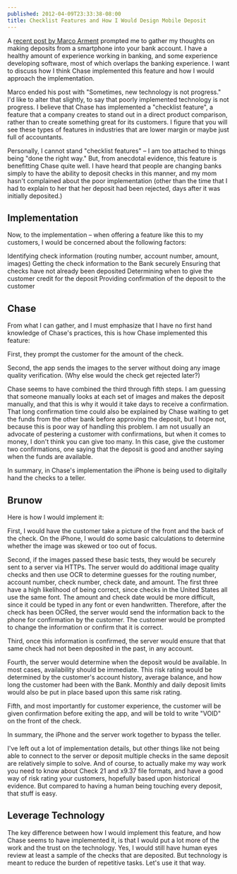 ```yaml
---
published: 2012-04-09T23:33:38-08:00
title: Checklist Features and How I Would Design Mobile Deposit
---
```

A [recent post by Marco Arment][linkMarco] prompted me to gather my thoughts on making deposits from a smartphone into your bank account. I have a healthy amount of experience working in banking, and some experience developing software, most of which overlaps the banking experience. I want to discuss how I think Chase implemented this feature and how I would approach the implementation.

Marco ended his post with "Sometimes, new technology is not progress." I'd like to alter that slightly, to say that poorly implemented technology is not progress. I believe that Chase has implemented a "checklist feature", a feature that a company creates to stand out in a direct product comparison, rather than to create something great for its customers. I figure that you will see these types of features in industries that are lower margin or maybe just full of accountants. 

Personally, I cannot stand "checklist features" – I am too attached to things being "done the right way." But, from anecdotal evidence, this feature is benefitting Chase quite well. I have heard that people are changing banks simply to have the ability to deposit checks in this manner, and my mom hasn't complained about the poor implementation (other than the time that I had to explain to her that her deposit had been rejected, days after it was initially deposited.)

Implementation
--------------
Now, to the implementation – when offering a feature like this to my customers, I would be concerned about the following factors:

Identifying check information (routing number, account number, amount, images)
Getting the check information to the Bank securely
Ensuring that checks have not already been deposited
Determining when to give the customer credit for the deposit
Providing confirmation of the deposit to the customer

Chase
-----
From what I can gather, and I must emphasize that I have no first hand knowledge of Chase's practices, this is how Chase implemented this feature: 

First, they prompt the customer for the amount of the check.

Second, the app sends the images to the server without doing any image quality verification. (Why else would the check get rejected later?)

Chase seems to have combined the third through fifth steps. I am guessing that someone manually looks at each set of images and makes the deposit manually, and that this is why it would it take days to receive a confirmation. That long confirmation time could also be explained by Chase waiting to get the funds from the other bank before approving the deposit, but I hope not, because this is poor way of handling this problem. I am not usually an advocate of pestering a customer with confirmations, but when it comes to money, I don't think you can give too many. In this case, give the customer two confirmations, one saying that the deposit is good and another saying when the funds are available.

In summary, in Chase's implementation the iPhone is being used to digitally hand the checks to a teller.

Brunow
------
Here is how I would implement it:

First, I would have the customer take a picture of the front and the back of the check. On the iPhone, I would do some basic calculations to determine whether the image was skewed or too out of focus. 

Second, if the images passed these basic tests, they would be securely sent to a server via HTTPs. The server would do additional image quality checks and then use OCR to determine guesses for the routing number, account number, check number, check date, and amount. The first three have a high likelihood of being correct, since checks in the United States all use the same font. The amount and check date would be more difficult, since it could be typed in any font or even handwritten. Therefore, after the check has been OCRed, the server would send the information back to the phone for confirmation by the customer. The customer would be prompted to change the information or confirm that it is correct. 

Third, once this information is confirmed, the server would ensure that that same check had not been deposited in the past, in any account.

Fourth, the server would determine when the deposit would be available. In most cases, availability should be immediate. This risk rating would be determined by the customer's account history, average balance, and how long the customer had been with the Bank. Monthly and daily deposit limits would also be put in place based upon this same risk rating. 

Fifth, and most importantly for customer experience, the customer will be given confirmation before exiting the app, and will be told to write "VOID" on the front of the check.

In summary, the iPhone and the server work together to bypass the teller.

I've left out a lot of implementation details, but other things like not being able to connect to the server or deposit multiple checks in the same deposit are relatively simple to solve. And of course, to actually make my way work you need to know about Check 21 and x9.37 file formats, and have a good way of risk rating your customers, hopefully based upon historical evidence. But compared to having a human being touching every deposit, that stuff is easy.

Leverage Technology
-------------------
The key difference between how I would implement this feature, and how Chase seems to have implemented it, is that I would put a lot more of the work and the trust on the technology. Yes, I would still have human eyes review at least a sample of the checks that are deposited. But technology is meant to reduce the burden of repetitive tasks. Let's use it that way. 

[linkMarco]: <http://www.marco.org/2012/04/06/photo-check-deposits>